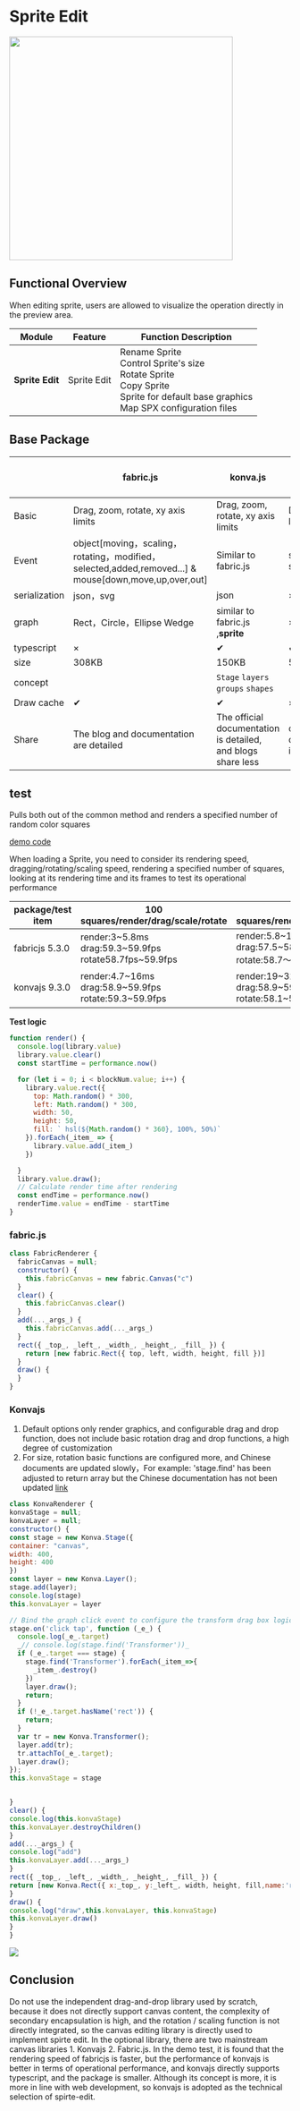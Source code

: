 # Sprite Edit

<img src="static/ZGsTbtgrooicnSxwQg5cYcZnnpf.png" width=400>

## Functional Overview

When editing sprite, users are allowed to visualize the operation directly in the preview area.

|**Module**  |**Feature** |**Function Description**                                                                         |
| --------------- | ------------------ | ------------------------------------------------------------------------------------------ |
| **Sprite Edit** | Sprite Edit           |  Rename Sprite<br> Control Sprite's size<br> Rotate Sprite <br> Copy Sprite<br> Sprite for default base graphics <br>Map SPX configuration files |



## Base Package

|            | **fabric.js**                 | **konva.js**                                           | **react-draggable （scratch）** |
| ---------- | ----------------------------- | ------------------------------------------------------ | ------------------------------- |
| Basic| Drag, zoom, rotate, xy axis limits | Drag, zoom, rotate, xy axis limits| Drag,xy axis limits|
| Event| object[moving，scaling，rotating，modified，selected,added,removed...] & mouse[down,move,up,over,out]|Similar to fabric.js| start,drap, stop|
| serialization     | json，svg|                                     json|×|
| graph       | Rect，Circle，Ellipse Wedge|similar to fabric.js ,**sprite**                                               |×|
| typescript |×|✔|✔|
| size      | 308KB| 150KB| 50KB|
|  concept  || `Stage` `layers` `groups` `shapes` |                                 |
| Draw cache|✔| ✔| ×|
| Share      | The blog and documentation are detailed|The official documentation is detailed, and blogs share less| official documentation is detailed|





## test
Pulls both out of the common method and renders a specified number of random color squares
 

[demo code](https://github.com/luoliwoshang/canvas-library-performance)


When loading a Sprite, you need to consider its rendering speed, dragging/rotating/scaling speed, rendering a specified number of squares, looking at its rendering time and its frames to test its operational performance

| package/test item   |100 squares/render/drag/scale/rotate|200 squares/render/drag/scale/rotate|        500 squares/render/drag/scale/rotate|
|----------------|--------------------------------------------------|--------------------------------------------------|----------------------------------------------|
| fabricjs 5.3.0 | render:3~5.8ms<br>drag:59.3~59.9fps<br>rotate58.7fps~59.9fps | render:5.8~13ms<br>drag:57.5~58.7fps<br>rotate:58.7～59.9fps | render:15.8~19ms<br>drag:37.2~48fps<br>rotate:48.0~52fps |
| konvajs  9.3.0 | render:4.7~16ms<br>drag:58.9~59.9fps<br>rotate:59.3~59.9fps  | render:19~31ms<br>drag:58.9~59.9fps<br>rotate:58.1~59.9fps   | render41～93ms<br>drag:55~59.9fps<br>rotate:55.3~59.9fps |


**Test logic**

```javascript
function render() {
  console.log(library.value)
  library.value.clear()
  const startTime = performance.now()

  for (let i = 0; i < blockNum.value; i++) {
    library.value.rect({
      top: Math.random() * 300,
      left: Math.random() * 300,
      width: 50,
      height: 50,
      fill: ` hsl(${Math.random() * 360}, 100%, 50%)` 
    }).forEach(_item_ => {
      library.value.add(_item_)
    })

  }
  library.value.draw();
  // Calculate render time after rendering
  const endTime = performance.now()
  renderTime.value = endTime - startTime
}
```

### fabric.js

```javascript
class FabricRenderer {
  fabricCanvas = null;
  constructor() {
    this.fabricCanvas = new fabric.Canvas("c")
  }
  clear() {
    this.fabricCanvas.clear()
  }
  add(..._args_) {
    this.fabricCanvas.add(..._args_)
  }
  rect({ _top_, _left_, _width_, _height_, _fill_ }) {
    return [new fabric.Rect({ top, left, width, height, fill })]
  }
  draw() {
  }
}
```

### Konvajs

1. Default options only render graphics, and configurable drag and drop function, does not include basic rotation drag and drop functions, a high degree of customization
2. For size, rotation basic functions are configured more, and Chinese documents are updated slowly，For example: 'stage.find' has been adjusted to return array but the Chinese documentation has not been updated [link](http://konvajs-doc.bluehymn.com/docs/select_and_transform/Basic_demo.html)

```javascript
class KonvaRenderer {
konvaStage = null;
konvaLayer = null;
constructor() {
const stage = new Konva.Stage({
container: "canvas",
width: 400,
height: 400
})
const layer = new Konva.Layer();
stage.add(layer);
console.log(stage)
this.konvaLayer = layer

// Bind the graph click event to configure the transform drag box logic
stage.on('click tap', function (_e_) {
  console.log(_e_.target)
  _// console.log(stage.find('Transformer'))_
  if (_e_.target === stage) {
    stage.find('Transformer').forEach(_item_=>{
      _item_.destroy()
    })
    layer.draw();
    return;
  }
  if (!_e_.target.hasName('rect')) {
    return;
  }
  var tr = new Konva.Transformer();
  layer.add(tr);
  tr.attachTo(_e_.target);
  layer.draw();
});
this.konvaStage = stage


}
clear() {
console.log(this.konvaStage)
this.konvaLayer.destroyChildren()
}
add(..._args_) {
console.log("add")
this.konvaLayer.add(..._args_)
}
rect({ _top_, _left_, _width_, _height_, _fill_ }) {
return [new Konva.Rect({ x:_top_, y:_left_, width, height, fill,name:'rect',draggable:true})]
}
draw() {
console.log("draw",this.konvaLayer, this.konvaStage)
this.konvaLayer.draw()
}
}

```



![](static/DVxkbGZJKowV6ax7y8HcSHL4nre.png)


## Conclusion
Do not use the independent drag-and-drop library used by scratch, because it does not directly support canvas content, the complexity of secondary encapsulation is high, and the rotation / scaling function is not directly integrated, so the canvas editing library is directly used to implement spirte edit.
In the optional library, there are two mainstream canvas libraries 1. Konvajs 2. Fabric.js. In the demo test, it is found that the rendering speed of fabricjs is faster, but the performance of konvajs is better in terms of operational performance, and konvajs directly supports typescript, and the package is smaller. Although its concept is more, it is more in line with web development, so konvajs is adopted as the technical selection of spirte-edit.

